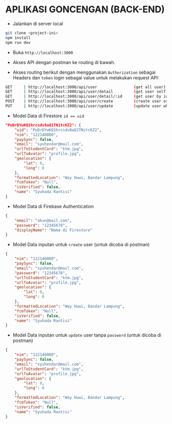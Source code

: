 # APLIKASI GONCENGAN (BACK-END)

-   Jalankan di server local

```bash
git clone <project-ini>
npm install
npm run dev
```

-   Buka `http://localhost:3000`

-   Akses API dengan postman ke routing di bawah.

-   Akses routing berikut dengan menggunakan `Authorization` sebagai Headers dan `token` login sebagai value untuk melakukan request API:

```bash
GET     | http://localhost:3000/api/user                (get all user)
GET     | http://localhost:3000/api/user/detail         (get user self)
GET     | http://localhost:3000/api/user/detail/:id     (get user by id)
POST    | http://localhost:3000/api/user/create         (create user or registration)
PUT     | http://localhost:3000/api/user/update         (update user whitout password)
```

-   Model Data di Firestore `id == uid`

```json
"PoDrDYwKQ1hrcsdv8aQ1TNitcKZ2": {
    "uid": "PoDrDYwKQ1hrcsdv8aQ1TNitcKZ2",
    "nim": "122140000",
    "paySync": false,
    "email": "syuhendar@mail.com",
    "urlToStudentCard": "ktm.jpg",
    "urlToAvatar": "profile.jpg",
    "geolocation": {
        "lat": 0,
        "long": 0
    },
    "formattedLocation": "Way Huwi, Bandar Lampung",
    "fcmToken": "Null",
    "isVerified": false,
    "name": "Syuhada Rantisi"
}
```

-   Model Data di Firebase Authentication

```json
{
    "email": "akun@mail.com",
    "password": "12345678",
    "displayName": "Nama di Firestore"
}
```

-   Model Data inputan untuk `create` user (untuk dicoba di postman)

```json
{
    "nim": "122140000",
    "paySync": false,
    "email": "syuhendar@mail.com",
    "password": "12345678",
    "urlToStudentCard": "ktm.jpg",
    "urlToAvatar": "profile.jpg",
    "geolocation": {
        "lat": 0,
        "long": 0
    },
    "formattedLocation": "Way Huwi, Bandar Lampung",
    "fcmToken": "Null",
    "isVerified": false,
    "name": "Syuhada Rantisi"
}
```

-   Model Data inputan untuk `update` user tanpa `password` (untuk dicoba di postman)

```json
{
    "nim": "122140000",
    "paySync": false,
    "email": "syuhendar@mail.com",
    "urlToStudentCard": "ktm.jpg",
    "urlToAvatar": "profile.jpg",
    "geolocation": {
        "lat": 0,
        "long": 0
    },
    "formattedLocation": "Way Huwi, Bandar Lampung",
    "fcmToken": "Null",
    "isVerified": false,
    "name": "Syuhada Rantisi"
}
```

